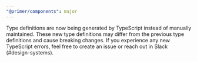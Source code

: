 ```yaml
---
"@primer/components": major
---
```


Type definitions are now being generated by TypeScript instead of manually maintained. These new type definitions may differ from the previous type definitions and cause breaking changes. If you experience any new TypeScript errors, feel free to create an issue or reach out in Slack (#design-systems).
